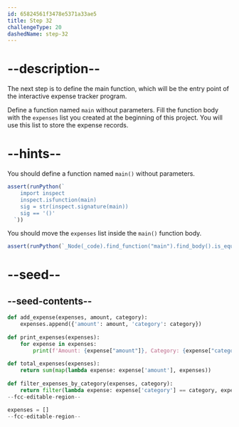 ```yaml
---
id: 65824561f3478e5371a33ae5
title: Step 32
challengeType: 20
dashedName: step-32
---
```


# --description--

The next step is to define the main function, which will be the entry point of the interactive expense tracker program.

Define a function named `main` without parameters. Fill the function body with the `expenses` list you created at the beginning of this project. You will use this list to store the expense records.

# --hints--

You should define a function named `main()` without parameters.

```js
assert(runPython(`
    import inspect    
    inspect.isfunction(main)
    sig = str(inspect.signature(main))
    sig == '()'
  `))
```

You should move the `expenses` list inside the `main()` function body.

```js
assert(runPython(`_Node(_code).find_function("main").find_body().is_equivalent("expenses = []")`))
```

# --seed--

## --seed-contents--

```py
def add_expense(expenses, amount, category):
    expenses.append({'amount': amount, 'category': category})
    
def print_expenses(expenses):
    for expense in expenses:
        print(f'Amount: {expense["amount"]}, Category: {expense["category"]}')
    
def total_expenses(expenses):
    return sum(map(lambda expense: expense['amount'], expenses))
    
def filter_expenses_by_category(expenses, category):
    return filter(lambda expense: expense['category'] == category, expenses)
--fcc-editable-region--

expenses = []
--fcc-editable-region--
```
